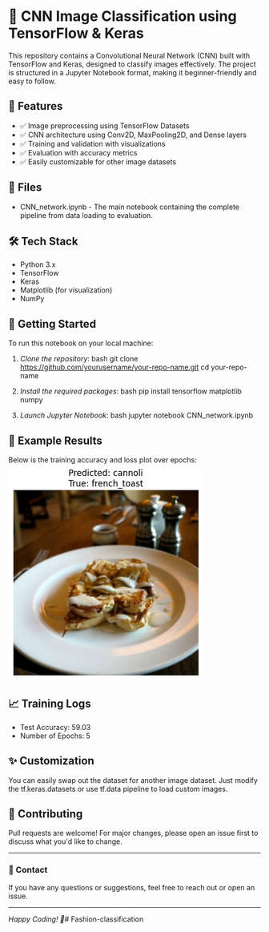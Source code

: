 # 🧠 CNN Image Classification using TensorFlow & Keras

This repository contains a Convolutional Neural Network (CNN) built with TensorFlow and Keras, designed to classify images effectively. The project is structured in a Jupyter Notebook format, making it beginner-friendly and easy to follow.

## 📌 Features

- ✅ Image preprocessing using TensorFlow Datasets
- ✅ CNN architecture using Conv2D, MaxPooling2D, and Dense layers
- ✅ Training and validation with visualizations
- ✅ Evaluation with accuracy metrics
- ✅ Easily customizable for other image datasets

## 📁 Files

- CNN_network.ipynb - The main notebook containing the complete pipeline from data loading to evaluation.

## 🛠 Tech Stack

- Python 3.x
- TensorFlow
- Keras
- Matplotlib (for visualization)
- NumPy

## 🚀 Getting Started

To run this notebook on your local machine:

1. *Clone the repository*:
    bash
    git clone https://github.com/yourusername/your-repo-name.git
    cd your-repo-name
    

2. *Install the required packages*:
    bash
    pip install tensorflow matplotlib numpy
    

3. *Launch Jupyter Notebook*:
    bash
    jupyter notebook CNN_network.ipynb
    

## 🧪 Example Results

Below is the training accuracy and loss plot over epochs:
![Test Accuracy predicted Plot](https://github.com/AnshuMANNNNNNN/CNN_Network/blob/main/download.png)

## 📈 Training Logs

- Test Accuracy: 59.03
- Number of Epochs: 5

## ✨ Customization

You can easily swap out the dataset for another image dataset. Just modify the tf.keras.datasets or use tf.data pipeline to load custom images.

## 🤝 Contributing

Pull requests are welcome! For major changes, please open an issue first to discuss what you'd like to change.


---

### 📧 Contact

If you have any questions or suggestions, feel free to reach out or open an issue.

---

*Happy Coding! 🚀*# Fashion-classification
